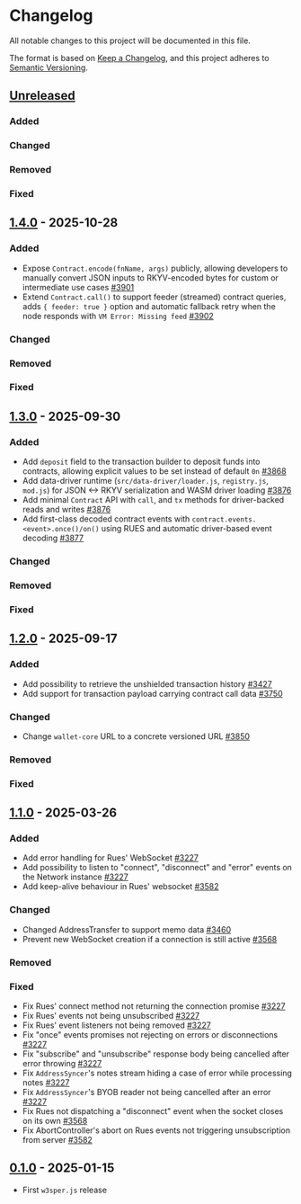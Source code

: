 # Changelog

All notable changes to this project will be documented in this file.

The format is based on [Keep a Changelog](https://keepachangelog.com/en/1.0.0/),
and this project adheres to [Semantic Versioning](https://semver.org/spec/v2.0.0.html).

## [Unreleased]

### Added

### Changed

### Removed

### Fixed

## [1.4.0] - 2025-10-28

### Added

- Expose `Contract.encode(fnName, args)` publicly, allowing developers to manually convert JSON inputs to RKYV-encoded bytes for custom or intermediate use cases [#3901]
- Extend `Contract.call()` to support feeder (streamed) contract queries, adds `{ feeder: true }` option and automatic fallback retry when the node responds with `VM Error: Missing feed` [#3902]

### Changed

### Removed

### Fixed

## [1.3.0] - 2025-09-30

### Added

- Add `deposit` field to the transaction builder to deposit funds into contracts, allowing explicit values to be set instead of default `0n` [#3868]
- Add data-driver runtime (`src/data-driver/loader.js`, `registry.js`, `mod.js`) for JSON <-> RKYV serialization and WASM driver loading [#3876]
- Add minimal `Contract` API with `call`, and `tx` methods for driver-backed reads and writes [#3876]
- Add first-class decoded contract events with `contract.events.<event>.once()/on()` using RUES and automatic driver-based event decoding [#3877]

### Changed

### Removed

### Fixed

## [1.2.0] - 2025-09-17

### Added

- Add possibility to retrieve the unshielded transaction history [#3427]
- Add support for transaction payload carrying contract call data [#3750]

### Changed

- Change `wallet-core` URL to a concrete versioned URL [#3850]

### Removed

### Fixed

## [1.1.0] - 2025-03-26

### Added

- Add error handling for Rues' WebSocket [#3227]
- Add possibility to listen to "connect", "disconnect" and "error" events on the Network instance [#3227]
- Add keep-alive behaviour in Rues' websocket [#3582]

### Changed

- Changed AddressTransfer to support memo data [#3460]
- Prevent new WebSocket creation if a connection is still active [#3568]

### Removed

### Fixed

- Fix Rues' connect method not returning the connection promise [#3227]
- Fix Rues' events not being unsubscribed [#3227]
- Fix Rues' event listeners not being removed [#3227]
- Fix "once" events promises not rejecting on errors or disconnections [#3227]
- Fix "subscribe" and "unsubscribe" response body being cancelled after error throwing [#3227]
- Fix `AddressSyncer`'s notes stream hiding a case of error while processing notes [#3227]
- Fix `AddressSyncer`'s BYOB reader not being cancelled after an error [#3227]
- Fix Rues not dispatching a "disconnect" event when the socket closes on its own [#3568]
- Fix AbortController's abort on Rues events not triggering unsubscription from server [#3582]

## [0.1.0] - 2025-01-15

- First `w3sper.js` release

<!-- ISSUES -->

[#3227]: https://github.com/dusk-network/rusk/issues/3227
[#3460]: https://github.com/dusk-network/rusk/issues/3460
[#3568]: https://github.com/dusk-network/rusk/issues/3568
[#3582]: https://github.com/dusk-network/rusk/issues/3582
[#3427]: https://github.com/dusk-network/rusk/issues/3427
[#3750]: https://github.com/dusk-network/rusk/issues/3750
[#3850]: https://github.com/dusk-network/rusk/issues/3850
[#3868]: https://github.com/dusk-network/rusk/issues/3868
[#3876]: https://github.com/dusk-network/rusk/issues/3876
[#3877]: https://github.com/dusk-network/rusk/issues/3877
[#3901]: https://github.com/dusk-network/rusk/issues/3901
[#3902]: https://github.com/dusk-network/rusk/issues/3902

<!-- VERSIONS -->

[Unreleased]: https://github.com/dusk-network/rusk/compare/w3sper-v.0.4.0...HEAD
[1.4.0]: https://github.com/dusk-network/rusk/tree/w3sper-v.1.4.0
[1.3.0]: https://github.com/dusk-network/rusk/tree/w3sper-v.1.3.0
[1.2.0]: https://github.com/dusk-network/rusk/tree/w3sper-v.1.2.0
[1.1.0]: https://github.com/dusk-network/rusk/tree/w3sper-v.1.1.0
[0.1.0]: https://github.com/dusk-network/rusk/tree/w3sper-v.0.1.0
